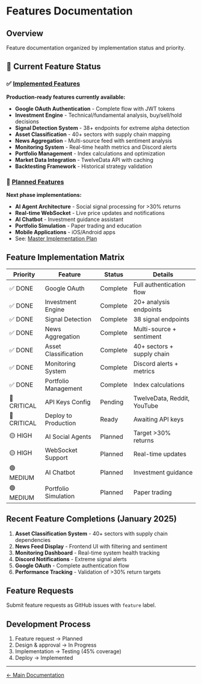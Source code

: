 # Features Documentation

## Overview
Feature documentation organized by implementation status and priority.

## 🎯 Current Feature Status

### ✅ [Implemented Features](implemented/README.md)
**Production-ready features currently available:**
- **Google OAuth Authentication** - Complete flow with JWT tokens
- **Investment Engine** - Technical/fundamental analysis, buy/sell/hold decisions
- **Signal Detection System** - 38+ endpoints for extreme alpha detection
- **Asset Classification** - 40+ sectors with supply chain mapping
- **News Aggregation** - Multi-source feed with sentiment analysis
- **Monitoring System** - Real-time health metrics and Discord alerts
- **Portfolio Management** - Index calculations and optimization
- **Market Data Integration** - TwelveData API with caching
- **Backtesting Framework** - Historical strategy validation

### 🚀 [Planned Features](planned/README.md)
**Next phase implementations:**
- **AI Agent Architecture** - Social signal processing for >30% returns
- **Real-time WebSocket** - Live price updates and notifications
- **AI Chatbot** - Investment guidance assistant
- **Portfolio Simulation** - Paper trading and education
- **Mobile Applications** - iOS/Android apps
- See: [Master Implementation Plan](../MASTER_IMPLEMENTATION_PLAN.md)

## Feature Implementation Matrix

| Priority | Feature | Status | Details |
|----------|---------|--------|----------------|
| ✅ DONE | Google OAuth | Complete | Full authentication flow |
| ✅ DONE | Investment Engine | Complete | 20+ analysis endpoints |
| ✅ DONE | Signal Detection | Complete | 38 signal endpoints |
| ✅ DONE | News Aggregation | Complete | Multi-source + sentiment |
| ✅ DONE | Asset Classification | Complete | 40+ sectors + supply chain |
| ✅ DONE | Monitoring System | Complete | Discord alerts + metrics |
| ✅ DONE | Portfolio Management | Complete | Index calculations |
| 🔴 CRITICAL | API Keys Config | Pending | TwelveData, Reddit, YouTube |
| 🔴 CRITICAL | Deploy to Production | Ready | Awaiting API keys |
| 🟡 HIGH | AI Social Agents | Planned | Target >30% returns |
| 🟡 HIGH | WebSocket Support | Planned | Real-time updates |
| 🟢 MEDIUM | AI Chatbot | Planned | Investment guidance |
| 🟢 MEDIUM | Portfolio Simulation | Planned | Paper trading |

## Recent Feature Completions (January 2025)
1. **Asset Classification System** - 40+ sectors with supply chain dependencies
2. **News Feed Display** - Frontend UI with filtering and sentiment
3. **Monitoring Dashboard** - Real-time system health tracking
4. **Discord Notifications** - Extreme signal alerts
5. **Google OAuth** - Complete authentication flow
6. **Performance Tracking** - Validation of >30% return targets

## Feature Requests
Submit feature requests as GitHub issues with `feature` label.

## Development Process
1. Feature request → Planned
2. Design & approval → In Progress
3. Implementation → Testing (45% coverage)
4. Deploy → Implemented

---
[← Main Documentation](../README.md)